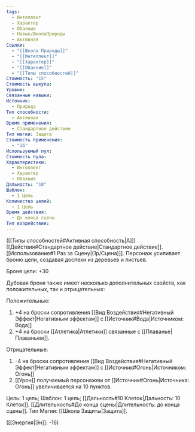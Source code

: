 ```yaml
---
tags:
  - Интеллект
  - Характер
  - Обаяние
  - Навык/ШколаПрироды
  - Активная
Ссылки:
  - "[[Школа Природы]]"
  - "[[Интеллект]]"
  - "[[Характер]]"
  - "[[Обаяние]]"
  - "[[Типы способностей]]"
Стоимость: "15"
Стоимость выкупа: 
Уровни: 
Связанные навыки: 
Источник:
  - Природа
Тип способности:
  - Активная
Время применения:
  - Стандартное действие
Тип магии: Защита
Стоимость применения:
  - "16"
Используемый пул: 
Стоимость пула: 
Характеристики:
  - Интеллект
  - Характер
  - Обаяние
Дальность: "10"
Шаблон:
  - 1 Цель
Количество целей:
  - 1 Цель
Время действия:
  - До конца сцены
Тип воздействия:
---
```

([[Типы способностей#Активная способность|А]]) [[Действия#Стандартное действие|Стандартное действие]]. [[Использование#1 Раз за Сцену|(1р/Сцена)]]. Персонаж усиливает броню цели, создавая доспехи из деревьев и листьев. 

Броня цели: +30

Дубовая броня также имеет несколько дополнительных свойств, как положительных, так и отрицательных:

Положительные:

1. +4 на броски сопротивления [[Вид Воздействия#Негативный Эффект|Негативным эффектам]] с [[Источник#Вода|Источником: Вода]]
2. +4 на броски [[Атлетика|Атлетики]] связанные с [[Плаванье|Плаваньем]]. 

Отрицательные:

1. -4 на броски сопротивления [[Вид Воздействия#Негативный Эффект|Негативным эффектам]] с [[Источник#Огонь|Источником: Огонь]]
2. [[Урон]] получаемый персонажем от [[Источник#Огонь|Источника: Огонь]] увеличивается на 10 пунктов. 



Цель: 1 цель; Шаблон: 1 цель; [[Дальность#10 Клеток|Дальность: 10 Клеток]]. [[Длительность#До конца сцены|Длительность: до конца сцены]]. Тип Магии: [[Школа Защиты|Защита]].

([[Энергия|Эн]]: -16)